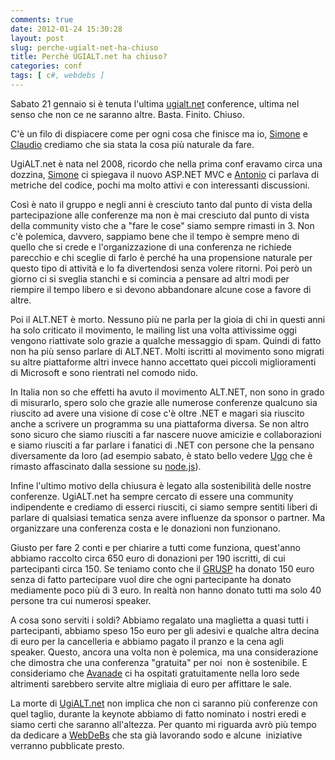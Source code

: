 ```yaml
---
comments: true
date: 2012-01-24 15:30:28
layout: post
slug: perche-ugialt-net-ha-chiuso
title: Perchè UGIALT.net ha chiuso?
categories: conf
tags: [ c#, webdebs ]
---
```


Sabato 21 gennaio si è tenuta l'ultima [ugialt.net](http://ugialt.net) conference, ultima nel senso che non ce ne saranno altre. Basta. Finito. Chiuso.

C'è un filo di dispiacere come per ogni cosa che finisce ma io, [Simone](http://twitter.com/simonech) e [Claudio](http://twitter.com/jitidea) crediamo che sia stata la cosa più naturale da fare.

UgiALT.net è nata nel 2008, ricordo che nella prima conf eravamo circa una dozzina, [Simone](http://codeclimber.net.nz/) ci spiegava il nuovo ASP.NET MVC e [Antonio](http://blogs.ugidotnet.org/antonioganci/) ci parlava di metriche del codice, pochi ma molto attivi e con interessanti discussioni.


Così è nato il gruppo e negli anni è cresciuto tanto dal punto di vista della partecipazione alle conferenze ma non è mai cresciuto dal punto di vista della community visto che a "fare le cose" siamo sempre rimasti in 3. Non c'è polemica, davvero, sappiamo bene che il tempo è sempre meno di quello che si crede e l'organizzazione di una conferenza ne richiede parecchio e chi sceglie di farlo è perché ha una propensione naturale per questo tipo di attività e lo fa divertendosi senza volere ritorni. Poi però un giorno ci si sveglia stanchi e si comincia a pensare ad altri modi per riempire il tempo libero e si devono abbandonare alcune cose a favore di altre.

Poi il ALT.NET è morto. Nessuno più ne parla per la gioia di chi in questi anni ha solo criticato il movimento, le mailing list una volta attivissime oggi vengono riattivate solo grazie a qualche messaggio di spam. Quindi di fatto non ha più senso parlare di ALT.NET. Molti iscritti al movimento sono migrati su altre piattaforme altri invece hanno accettato quei piccoli miglioramenti di Microsoft e sono rientrati nel comodo nido.

In Italia non so che effetti ha avuto il movimento ALT.NET, non sono in grado di misurarlo, spero solo che grazie alle numerose conferenze qualcuno sia riuscito ad avere una visione di cose c'è oltre .NET e magari sia riuscito anche a scrivere un programma su una piattaforma diversa. Se non altro sono sicuro che siamo riusciti a far nascere nuove amicizie e collaborazioni e siamo riusciti a far parlare i fanatici di .NET con persone che la pensano diversamente da loro (ad esempio sabato, è stato bello vedere [Ugo](http://twitter.com/imperugo) che è rimasto affascinato dalla sessione su [node.js](http://nodejs.org/)).

Infine l'ultimo motivo della chiusura è legato alla sostenibilità delle nostre conferenze. UgiALT.net ha sempre cercato di essere una community indipendente e crediamo di esserci riusciti, ci siamo sempre sentiti liberi di parlare di qualsiasi tematica senza avere influenze da sponsor o partner. Ma organizzare una conferenza costa e le donazioni non funzionano.

Giusto per fare 2 conti e per chiarire a tutti come funziona, quest'anno abbiamo raccolto circa 650 euro di donazioni per 190 iscritti, di cui partecipanti circa 150. Se teniamo conto che il [GRUSP](http://www.grusp.it/) ha donato 150 euro senza di fatto partecipare vuol dire che ogni partecipante ha donato mediamente poco più di 3 euro. In realtà non hanno donato tutti ma solo 40 persone tra cui numerosi speaker.

A cosa sono serviti i soldi? Abbiamo regalato una maglietta a quasi tutti i partecipanti, abbiamo speso 15o euro per gli adesivi e qualche altra decina di euro per la cancelleria e abbiamo pagato il pranzo e la cena agli speaker. Questo, ancora una volta non è polemica, ma una considerazione che dimostra che una conferenza "gratuita" per noi  non è sostenibile. E consideriamo che [Avanade](http://www.avanade.com/it-it/Pages/default.aspx) ci ha ospitati gratuitamente nella loro sede altrimenti sarebbero servite altre migliaia di euro per affittare le sale.

La morte di [UgiALT.net](http://ugialt.net) non implica che non ci saranno più conferenze con quel taglio, durante la keynote abbiamo di fatto nominato i nostri eredi e siamo certi che saranno all'altezza. Per quanto mi riguarda avrò più tempo da dedicare a [WebDeBs](http://webdebs.org) che sta già lavorando sodo e alcune  iniziative verranno pubblicate presto.


